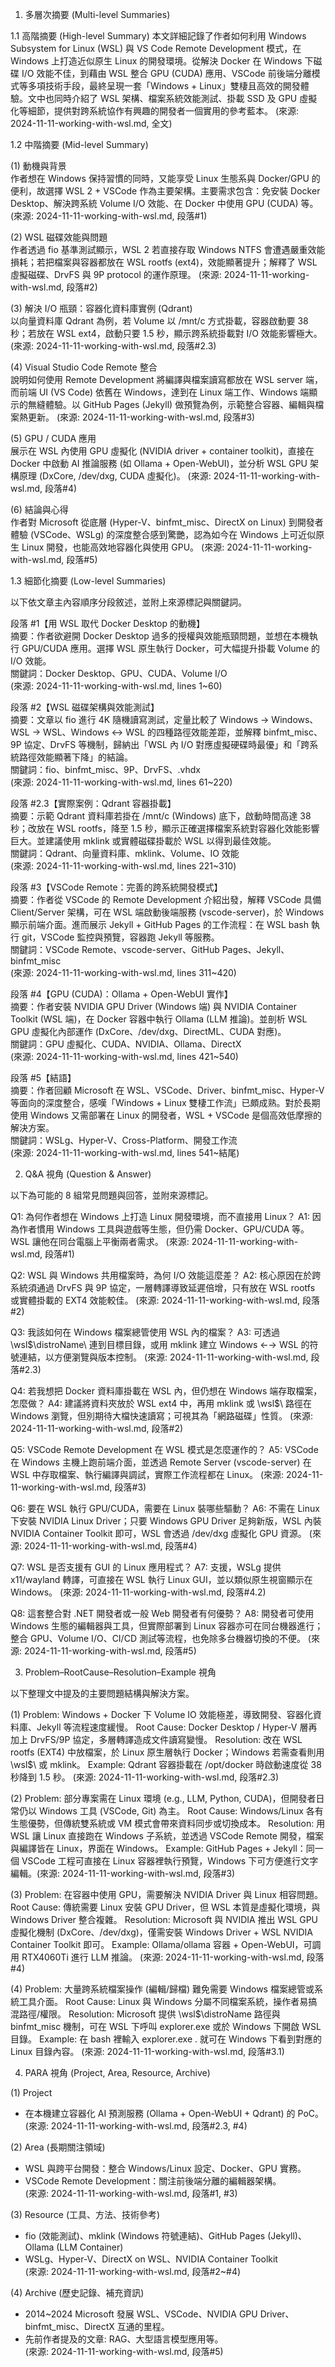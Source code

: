 1. 多層次摘要 (Multi-level Summaries)

1.1 高階摘要 (High-level Summary)
本文詳細記錄了作者如何利用 Windows Subsystem for Linux (WSL) 與 VS Code Remote Development 模式，在 Windows 上打造近似原生 Linux 的開發環境。從解決 Docker 在 Windows 下磁碟 I/O 效能不佳，到藉由 WSL 整合 GPU (CUDA) 應用、VSCode 前後端分離模式等多項技術手段，最終呈現一套「Windows + Linux」雙棲且高效的開發體驗。文中也同時介紹了 WSL 架構、檔案系統效能測試、掛載 SSD 及 GPU 虛擬化等細節，提供對跨系統協作有興趣的開發者一個實用的參考藍本。 (來源: 2024-11-11-working-with-wsl.md, 全文)

1.2 中階摘要 (Mid-level Summary)

(1) 動機與背景  
作者想在 Windows 保持習慣的同時，又能享受 Linux 生態系與 Docker/GPU 的便利，故選擇 WSL 2 + VSCode 作為主要架構。主要需求包含：免安裝 Docker Desktop、解決跨系統 Volume I/O 效能、在 Docker 中使用 GPU (CUDA) 等。 (來源: 2024-11-11-working-with-wsl.md, 段落#1)

(2) WSL 磁碟效能與問題  
作者透過 fio 基準測試顯示，WSL 2 若直接存取 Windows NTFS 會遭遇嚴重效能損耗；若把檔案與容器都放在 WSL rootfs (ext4)，效能顯著提升；解釋了 WSL 虛擬磁碟、DrvFS 與 9P protocol 的運作原理。 (來源: 2024-11-11-working-with-wsl.md, 段落#2)

(3) 解決 I/O 瓶頸：容器化資料庫實例 (Qdrant)  
以向量資料庫 Qdrant 為例，若 Volume 以 /mnt/c 方式掛載，容器啟動要 38 秒；若放在 WSL ext4，啟動只要 1.5 秒，顯示跨系統掛載對 I/O 效能影響極大。 (來源: 2024-11-11-working-with-wsl.md, 段落#2.3)

(4) Visual Studio Code Remote 整合  
說明如何使用 Remote Development 將編譯與檔案讀寫都放在 WSL server 端，而前端 UI (VS Code) 依舊在 Windows，達到在 Linux 端工作、Windows 端顯示的無縫體驗。以 GitHub Pages (Jekyll) 做預覽為例，示範整合容器、編輯與檔案熱更新。 (來源: 2024-11-11-working-with-wsl.md, 段落#3)

(5) GPU / CUDA 應用  
展示在 WSL 內使用 GPU 虛擬化 (NVIDIA driver + container toolkit)，直接在 Docker 中啟動 AI 推論服務 (如 Ollama + Open-WebUI)，並分析 WSL GPU 架構原理 (DxCore, /dev/dxg, CUDA 虛擬化)。 (來源: 2024-11-11-working-with-wsl.md, 段落#4)

(6) 結論與心得  
作者對 Microsoft 從底層 (Hyper-V、binfmt_misc、DirectX on Linux) 到開發者體驗 (VSCode、WSLg) 的深度整合感到驚艷，認為如今在 Windows 上可近似原生 Linux 開發，也能高效地容器化與使用 GPU。 (來源: 2024-11-11-working-with-wsl.md, 段落#5)

1.3 細節化摘要 (Low-level Summaries)

以下依文章主內容順序分段敘述，並附上來源標記與關鍵詞。

段落 #1【用 WSL 取代 Docker Desktop 的動機】  
摘要：作者欲避開 Docker Desktop 過多的授權與效能瓶頸問題，並想在本機執行 GPU/CUDA 應用。選擇 WSL 原生執行 Docker，可大幅提升掛載 Volume 的 I/O 效能。  
關鍵詞：Docker Desktop、GPU、CUDA、Volume I/O  
(來源: 2024-11-11-working-with-wsl.md, lines 1~60)

段落 #2【WSL 磁碟架構與效能測試】  
摘要：文章以 fio 進行 4K 隨機讀寫測試，定量比較了 Windows → Windows、WSL → WSL、Windows ↔ WSL 的四種路徑效能差距，並解釋 binfmt_misc、9P 協定、DrvFS 等機制，歸納出「WSL 內 I/O 對應虛擬硬碟時最優」和「跨系統路徑效能顯著下降」的結論。  
關鍵詞：fio、binfmt_misc、9P、DrvFS、.vhdx  
(來源: 2024-11-11-working-with-wsl.md, lines 61~220)

段落 #2.3【實際案例：Qdrant 容器掛載】  
摘要：示範 Qdrant 資料庫若掛在 /mnt/c (Windows) 底下，啟動時間高達 38 秒；改放在 WSL rootfs，降至 1.5 秒，顯示正確選擇檔案系統對容器化效能影響巨大。並建議使用 mklink 或實體磁碟掛載於 WSL 以得到最佳效能。  
關鍵詞：Qdrant、向量資料庫、mklink、Volume、IO 效能  
(來源: 2024-11-11-working-with-wsl.md, lines 221~310)

段落 #3【VSCode Remote：完善的跨系統開發模式】  
摘要：作者從 VSCode 的 Remote Development 介紹出發，解釋 VSCode 具備 Client/Server 架構，可在 WSL 端啟動後端服務 (vscode-server)，於 Windows 顯示前端介面。進而展示 Jekyll + GitHub Pages 的工作流程：在 WSL bash 執行 git，VSCode 監控與預覽，容器跑 Jekyll 等服務。  
關鍵詞：VSCode Remote、vscode-server、GitHub Pages、Jekyll、binfmt_misc  
(來源: 2024-11-11-working-with-wsl.md, lines 311~420)

段落 #4【GPU (CUDA)：Ollama + Open-WebUI 實作】  
摘要：作者安裝 NVIDIA GPU Driver (Windows 端) 與 NVIDIA Container Toolkit (WSL 端)，在 Docker 容器中執行 Ollama (LLM 推論)。並剖析 WSL GPU 虛擬化內部運作 (DxCore、/dev/dxg、DirectML、CUDA 對應)。  
關鍵詞：GPU 虛擬化、CUDA、NVIDIA、Ollama、DirectX  
(來源: 2024-11-11-working-with-wsl.md, lines 421~540)

段落 #5【結語】  
摘要：作者回顧 Microsoft 在 WSL、VSCode、Driver、binfmt_misc、Hyper-V 等面向的深度整合，感嘆「Windows + Linux 雙棲工作流」已頗成熟。對於長期使用 Windows 又需部署在 Linux 的開發者，WSL + VSCode 是個高效低摩擦的解決方案。  
關鍵詞：WSLg、Hyper-V、Cross-Platform、開發工作流  
(來源: 2024-11-11-working-with-wsl.md, lines 541~結尾)

2. Q&A 視角 (Question & Answer)

以下為可能的 8 組常見問題與回答，並附來源標記。

Q1: 為何作者想在 Windows 上打造 Linux 開發環境，而不直接用 Linux？
A1: 因為作者慣用 Windows 工具與遊戲等生態，但仍需 Docker、GPU/CUDA 等。WSL 讓他在同台電腦上平衡兩者需求。 (來源: 2024-11-11-working-with-wsl.md, 段落#1)

Q2: WSL 與 Windows 共用檔案時，為何 I/O 效能這麼差？
A2: 核心原因在於跨系統須通過 DrvFS 與 9P 協定，一層轉譯導致延遲倍增，只有放在 WSL rootfs 或實體掛載的 EXT4 效能較佳。 (來源: 2024-11-11-working-with-wsl.md, 段落#2)

Q3: 我該如何在 Windows 檔案總管使用 WSL 內的檔案？
A3: 可透過 \\wsl$\distroName\ 連到目標目錄，或用 mklink 建立 Windows ←→ WSL 的符號連結，以方便瀏覽與版本控制。 (來源: 2024-11-11-working-with-wsl.md, 段落#2.3)

Q4: 若我想把 Docker 資料庫掛載在 WSL 內，但仍想在 Windows 端存取檔案，怎麼做？
A4: 建議將資料夾放於 WSL ext4 中，再用 mklink 或 \\wsl$\ 路徑在 Windows 瀏覽，但別期待大檔快速讀寫；可視其為「網路磁碟」性質。 (來源: 2024-11-11-working-with-wsl.md, 段落#2)

Q5: VSCode Remote Development 在 WSL 模式是怎麼運作的？
A5: VSCode 在 Windows 主機上跑前端介面，並透過 Remote Server (vscode-server) 在 WSL 中存取檔案、執行編譯與調試，實際工作流程都在 Linux。 (來源: 2024-11-11-working-with-wsl.md, 段落#3)

Q6: 要在 WSL 執行 GPU/CUDA，需要在 Linux 裝哪些驅動？
A6: 不需在 Linux 下安裝 NVIDIA Linux Driver；只要 Windows GPU Driver 足夠新版，WSL 內裝 NVIDIA Container Toolkit 即可，WSL 會透過 /dev/dxg 虛擬化 GPU 資源。 (來源: 2024-11-11-working-with-wsl.md, 段落#4)

Q7: WSL 是否支援有 GUI 的 Linux 應用程式？
A7: 支援，WSLg 提供 x11/wayland 轉譯，可直接在 WSL 執行 Linux GUI，並以類似原生視窗顯示在 Windows。 (來源: 2024-11-11-working-with-wsl.md, 段落#4.2)

Q8: 這套整合對 .NET 開發者或一般 Web 開發者有何優勢？
A8: 開發者可使用 Windows 生態的編輯器與工具，但實際部署到 Linux 容器亦可在同台機器進行；整合 GPU、Volume I/O、CI/CD 測試等流程，也免除多台機器切換的不便。 (來源: 2024-11-11-working-with-wsl.md, 段落#5)

3. Problem–RootCause–Resolution–Example 視角

以下整理文中提及的主要問題結構與解決方案。

(1)
Problem: Windows + Docker 下 Volume IO 效能極差，導致開發、容器化資料庫、Jekyll 等流程速度緩慢。
Root Cause: Docker Desktop / Hyper-V 層再加上 DrvFS/9P 協定，多層轉譯造成文件讀寫變慢。
Resolution: 改在 WSL rootfs (EXT4) 中放檔案，於 Linux 原生層執行 Docker；Windows 若需查看則用 \\wsl$\ 或 mklink。
Example: Qdrant 容器掛載在 /opt/docker 時啟動速度從 38 秒降到 1.5 秒。 (來源: 2024-11-11-working-with-wsl.md, 段落#2.3)

(2)
Problem: 部分專案需在 Linux 環境 (e.g., LLM, Python, CUDA)，但開發者日常仍以 Windows 工具 (VSCode, Git) 為主。
Root Cause: Windows/Linux 各有生態優勢，但傳統雙系統或 VM 模式會帶來資料同步或切換成本。
Resolution: 用 WSL 讓 Linux 直接跑在 Windows 子系統，並透過 VSCode Remote 開發，檔案與編譯皆在 Linux，界面在 Windows。
Example: GitHub Pages + Jekyll：同一個 VSCode 工程可直接在 Linux 容器裡執行預覽，Windows 下可方便進行文字編輯。(來源: 2024-11-11-working-with-wsl.md, 段落#3)

(3)
Problem: 在容器中使用 GPU，需要解決 NVIDIA Driver 與 Linux 相容問題。
Root Cause: 傳統需要 Linux 安裝 GPU Driver，但 WSL 本質是虛擬化環境，與 Windows Driver 整合複雜。
Resolution: Microsoft 與 NVIDIA 推出 WSL GPU 虛擬化機制 (DxCore、/dev/dxg)，僅需安裝 Windows Driver + WSL NVIDIA Container Toolkit 即可。
Example: Ollama/ollama 容器 + Open-WebUI，可調用 RTX4060Ti 進行 LLM 推論。 (來源: 2024-11-11-working-with-wsl.md, 段落#4)

(4)
Problem: 大量跨系統檔案操作 (編輯/歸檔) 難免需要 Windows 檔案總管或系統工具介面。
Root Cause: Linux 與 Windows 分屬不同檔案系統，操作者易搞混路徑/權限。
Resolution: Microsoft 提供 \\wsl$\distroName 路徑與 binfmt_misc 機制，可在 WSL 下呼叫 explorer.exe 或於 Windows 下開啟 WSL 目錄。
Example: 在 bash 裡輸入 explorer.exe . 就可在 Windows 下看到對應的 Linux 目錄內容。 (來源: 2024-11-11-working-with-wsl.md, 段落#3.1)

4. PARA 視角 (Project, Area, Resource, Archive)

(1) Project
- 在本機建立容器化 AI 預測服務 (Ollama + Open-WebUI + Qdrant) 的 PoC。  
  (來源: 2024-11-11-working-with-wsl.md, 段落#2.3, #4)

(2) Area (長期關注領域)
- WSL 與跨平台開發：整合 Windows/Linux 設定、Docker、GPU 實務。  
- VSCode Remote Development：關注前後端分離的編輯器架構。  
  (來源: 2024-11-11-working-with-wsl.md, 段落#1, #3)

(3) Resource (工具、方法、技術參考)
- fio (效能測試)、mklink (Windows 符號連結)、GitHub Pages (Jekyll)、Ollama (LLM Container)  
- WSLg、Hyper-V、DirectX on WSL、NVIDIA Container Toolkit  
  (來源: 2024-11-11-working-with-wsl.md, 段落#2~#4)

(4) Archive (歷史記錄、補充資訊)
- 2014~2024 Microsoft 發展 WSL、VSCode、NVIDIA GPU Driver、binfmt_misc、DirectX 互通的里程。  
- 先前作者提及的文章: RAG、大型語言模型應用等。  
  (來源: 2024-11-11-working-with-wsl.md, 段落#5)

